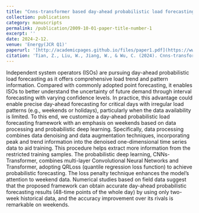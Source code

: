 ```yaml
---
title: "Cnns-transformer based day-ahead probabilistic load forecasting for weekends with limited data availability"
collection: publications
category: manuscripts
permalink: /publication/2009-10-01-paper-title-number-1
excerpt: ''
date: 2024-2-12.
venue: 'Energy(JCR Q1)'
paperurl: '[http://academicpages.github.io/files/paper1.pdf](https://www.sciencedirect.com/science/article/pii/S0360544224004389)'
citation: 'Tian, Z., Liu, W., Jiang, W., & Wu, C. (2024). Cnns-transformer based day-ahead probabilistic load forecasting for weekends with limited data availability. Energy, 293, 130666.'
---
```


Independent system operators (ISOs) are pursuing day-ahead probabilistic load forecasting as it offers comprehensive load trend and pattern information. Compared with commonly adopted point forecasting, it enables ISOs to better understand the uncertainty of future demand through interval forecasting with varying confidence levels. In practice, this advantage could enable precise day-ahead forecasting for critical days with irregular load patterns (e.g., weekends or holidays), particularly when the data availability is limited. To this end, we customize a day-ahead probabilistic load forecasting framework with an emphasis on weekends based on data processing and probabilistic deep learning. Specifically, data processing combines data denoising and data augmentation techniques, incorporating peak and trend information into the denoised one-dimensional time series data to aid training. This procedure helps extract more information from the restricted training samples. The probabilistic deep learning, CNNs-Transformer, combines multi-layer Convolutional Neural Networks and Transformer, adopting QRLoss (quantile regression loss function) to achieve probabilistic forecasting. The loss penalty technique enhances the model’s attention to weekend data. Numerical studies based on field data suggest that the proposed framework can obtain accurate day-ahead probabilistic forecasting results (48-time points of the whole day) by using only two-week historical data, and the accuracy improvement over its rivals is remarkable on weekends.

